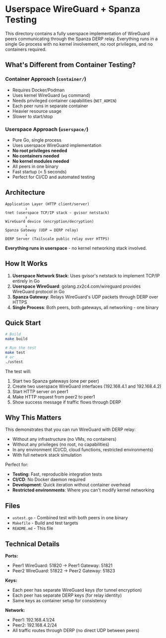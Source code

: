 # Userspace WireGuard + Spanza Testing

This directory contains a fully userspace implementation of WireGuard peers
communicating through the Spanza DERP relay. Everything runs in a single Go
process with no kernel involvement, no root privileges, and no containers
required.

## What's Different from Container Testing?

### Container Approach (`container/`)
- Requires Docker/Podman
- Uses kernel WireGuard (`wg` command)
- Needs privileged container capabilities (`NET_ADMIN`)
- Each peer runs in separate container
- Heavier resource usage
- Slower to start/stop

### Userspace Approach (`userspace/`)
- Pure Go, single process
- Uses userspace WireGuard implementation
- **No root privileges needed**
- **No containers needed**
- **No kernel modules needed**
- All peers in one binary
- Fast startup (< 5 seconds)
- Perfect for CI/CD and automated testing

## Architecture

```
Application Layer (HTTP client/server)
         ↓
tnet (userspace TCP/IP stack - gvisor netstack)
         ↓
WireGuard device (encryption/decryption)
         ↓
Spanza Gateway (UDP ↔ DERP relay)
         ↓
DERP Server (Tailscale public relay over HTTPS)
```

**Everything runs in userspace** - no kernel networking stack involved.

## How It Works

1. **Userspace Network Stack**: Uses gvisor's netstack to implement TCP/IP
   entirely in Go
2. **Userspace WireGuard**: golang.zx2c4.com/wireguard provides WireGuard
   protocol in Go
3. **Spanza Gateway**: Relays WireGuard's UDP packets through DERP over HTTPS
4. **Single Process**: Both peers, both gateways, all networking - one binary

## Quick Start

```bash
# Build
make build

# Run the test
make test
# or
./ustest
```

The test will:
1. Start two Spanza gateways (one per peer)
2. Create two userspace WireGuard interfaces
   (192.168.4.1 and 192.168.4.2)
3. Start HTTP server on peer1
4. Make HTTP request from peer2 to peer1
5. Show success message if traffic flows through DERP

## Why This Matters

This demonstrates that you can run WireGuard with DERP relay:
- Without any infrastructure (no VMs, no containers)
- Without any privileges (no root, no capabilities)
- In any environment (CI/CD, cloud functions, restricted environments)
- With full network stack simulation

Perfect for:
- **Testing**: Fast, reproducible integration tests
- **CI/CD**: No Docker daemon required
- **Development**: Quick iteration without container overhead
- **Restricted environments**: Where you can't modify kernel networking

## Files

- `ustest.go` - Combined test with both peers in one binary
- `Makefile` - Build and test targets
- `README.md` - This file

## Technical Details

**Ports:**
- Peer1 WireGuard: 51820 → Peer1 Gateway: 51821
- Peer2 WireGuard: 51822 → Peer2 Gateway: 51823

**Keys:**
- Each peer has separate WireGuard keys (for tunnel encryption)
- Each peer has separate DERP keys (for relay identity)
- Same keys as container setup for consistency

**Network:**
- Peer1: 192.168.4.1/24
- Peer2: 192.168.4.2/24
- All traffic routes through DERP (no direct UDP between peers)
